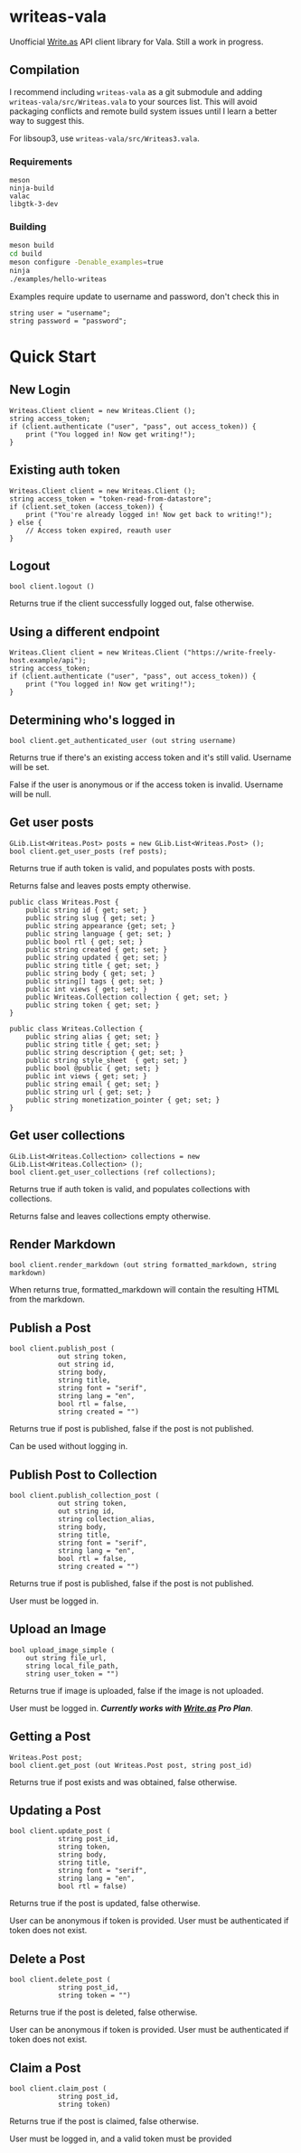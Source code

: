 # writeas-vala

Unofficial [Write.as](https://write.as) API client library for Vala. Still a work in progress.

## Compilation

I recommend including `writeas-vala` as a git submodule and adding `writeas-vala/src/Writeas.vala` to your sources list. This will avoid packaging conflicts and remote build system issues until I learn a better way to suggest this.

For libsoup3, use `writeas-vala/src/Writeas3.vala`.

### Requirements

```
meson
ninja-build
valac
libgtk-3-dev
```

### Building

```bash
meson build
cd build
meson configure -Denable_examples=true
ninja
./examples/hello-writeas
```

Examples require update to username and password, don't check this in

```
string user = "username";
string password = "password";
```

# Quick Start

## New Login

```vala
Writeas.Client client = new Writeas.Client ();
string access_token;
if (client.authenticate ("user", "pass", out access_token)) {
    print ("You logged in! Now get writing!");
}
```

## Existing auth token

```vala
Writeas.Client client = new Writeas.Client ();
string access_token = "token-read-from-datastore";
if (client.set_token (access_token)) {
    print ("You're already logged in! Now get back to writing!");
} else {
    // Access token expired, reauth user
}
```

## Logout

```vala
bool client.logout ()
```

Returns true if the client successfully logged out, false otherwise.

## Using a different endpoint

```vala
Writeas.Client client = new Writeas.Client ("https://write-freely-host.example/api");
string access_token;
if (client.authenticate ("user", "pass", out access_token)) {
    print ("You logged in! Now get writing!");
}
```

## Determining who's logged in

```vala
bool client.get_authenticated_user (out string username)
```

Returns true if there's an existing access token and it's still valid. Username will be set.

False if the user is anonymous or if the access token is invalid. Username will be null.

## Get user posts

```vala
GLib.List<Writeas.Post> posts = new GLib.List<Writeas.Post> ();
bool client.get_user_posts (ref posts);
```

Returns true if auth token is valid, and populates posts with posts.

Returns false and leaves posts empty otherwise.

```vala
public class Writeas.Post {
    public string id { get; set; }
    public string slug { get; set; }
    public string appearance {get; set; }
    public string language { get; set; }
    public bool rtl { get; set; }
    public string created { get; set; }
    public string updated { get; set; }
    public string title { get; set; }
    public string body { get; set; }
    public string[] tags { get; set; }
    public int views { get; set; }
    public Writeas.Collection collection { get; set; }
    public string token { get; set; }
}

public class Writeas.Collection {
    public string alias { get; set; }
    public string title { get; set; }
    public string description { get; set; }
    public string style_sheet  { get; set; }
    public bool @public { get; set; }
    public int views { get; set; }
    public string email { get; set; }
    public string url { get; set; }
    public string monetization_pointer { get; set; }
}
```

## Get user collections

```vala
GLib.List<Writeas.Collection> collections = new GLib.List<Writeas.Collection> ();
bool client.get_user_collections (ref collections);
```

Returns true if auth token is valid, and populates collections with collections.

Returns false and leaves collections empty otherwise.

## Render Markdown

```vala
bool client.render_markdown (out string formatted_markdown, string markdown)
```

When returns true, formatted_markdown will contain the resulting HTML from the markdown.

## Publish a Post

```vala
bool client.publish_post (
            out string token,
            out string id,
            string body,
            string title,
            string font = "serif",
            string lang = "en",
            bool rtl = false,
            string created = "")
```

Returns true if post is published, false if the post is not published.

Can be used without logging in.

## Publish Post to Collection

```vala
bool client.publish_collection_post (
            out string token,
            out string id,
            string collection_alias,
            string body,
            string title,
            string font = "serif",
            string lang = "en",
            bool rtl = false,
            string created = "")
```

Returns true if post is published, false if the post is not published.

User must be logged in.

## Upload an Image

```vala
bool upload_image_simple (
    out string file_url,
    string local_file_path,
    string user_token = "")
```

Returns true if image is uploaded, false if the image is not uploaded.

User must be logged in. **_Currently works with [Write.as](https://write.as) Pro Plan_**.

## Getting a Post

```vala
Writeas.Post post;
bool client.get_post (out Writeas.Post post, string post_id)
```

Returns true if post exists and was obtained, false otherwise.

## Updating a Post

```vala
bool client.update_post (
            string post_id,
            string token,
            string body,
            string title,
            string font = "serif",
            string lang = "en",
            bool rtl = false)
```

Returns true if the post is updated, false otherwise.

User can be anonymous if token is provided. User must be authenticated if token does not exist.

## Delete a Post

```vala
bool client.delete_post (
            string post_id,
            string token = "")
```

Returns true if the post is deleted, false otherwise.

User can be anonymous if token is provided. User must be authenticated if token does not exist.

## Claim a Post

```vala
bool client.claim_post (
            string post_id,
            string token)
```

Returns true if the post is claimed, false otherwise.

User must be logged in, and a valid token must be provided


